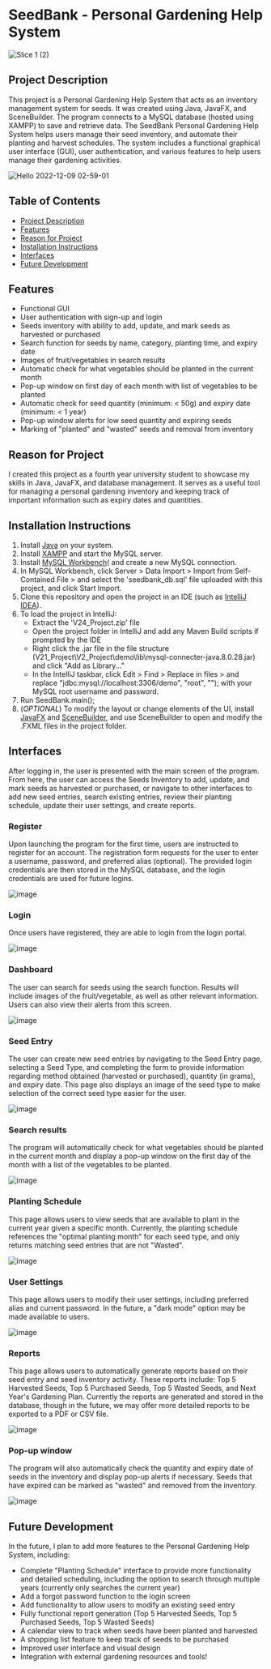 # SeedBank - Personal Gardening Help System
![Slice 1 (2)](https://user-images.githubusercontent.com/81552207/206712277-7139cb80-b480-419a-98c1-86ecbff64f23.png)


## Project Description
This project is a Personal Gardening Help System that acts as an inventory management system for seeds. It was created using Java, JavaFX, and SceneBuilder. The program connects to a MySQL database (hosted using XAMPP) to save and retrieve data. The SeedBank Personal Gardening Help System helps users manage their seed inventory, and automate their planting and harvest schedules. The system includes a functional graphical user interface (GUI), user authentication, and various features to help users manage their gardening activities.

![Hello 2022-12-09 02-59-01](https://user-images.githubusercontent.com/81552207/206688621-23ed53a2-cb89-4259-a5e8-c1f4a3c55727.gif)

## Table of Contents

- [Project Description](#project-description)
- [Features](#features)
- [Reason for Project](#reason-for-project)
- [Installation Instructions](#installation-instructions)
- [Interfaces](#interfaces)
- [Future Development](#future-development)

## Features
* Functional GUI
* User authentication with sign-up and login
* Seeds inventory with ability to add, update, and mark seeds as harvested or purchased
* Search function for seeds by name, category, planting time, and expiry date
* Images of fruit/vegetables in search results
* Automatic check for what vegetables should be planted in the current month
* Pop-up window on first day of each month with list of vegetables to be planted
* Automatic check for seed quantity (minimum: < 50g) and expiry date (minimum: < 1 year)
* Pop-up window alerts for low seed quantity and expiring seeds
* Marking of "planted" and "wasted" seeds and removal from inventory

## Reason for Project
I created this project as a fourth year university student to showcase my skills in Java, JavaFX, and database management. It serves as a useful tool for managing a personal gardening inventory and keeping track of important information such as expiry dates and quantities.

## Installation Instructions
1. Install [Java](https://www.java.com/download/ie_manual.jsp) on your system.
2. Install [XAMPP](https://www.apachefriends.org/download.html) and start the MySQL server.
3. Install [MySQL Workbench](https://dev.mysql.com/downloads/workbench/)( and create a new MySQL connection.
4. In MySQL Workbench, click Server > Data Import > Import from Self-Contained File > and select the 'seedbank_db.sql' file uploaded with this project, and click Start Import.
5. Clone this repository and open the project in an IDE (such as [IntelliJ IDEA](https://www.jetbrains.com/idea/download/?fromIDE=)).
6. To load the project in IntelliJ:
    * Extract the 'V24_Project.zip' file
    * Open the project folder in IntelliJ and add any Maven Build scripts if prompted by the IDE
    * Right click the .jar file in the file structure (V21_Project\V2_Project\demo\lib\mysql-connecter-java.8.0.28.jar) and click "Add as Library..."
    * In the IntelliJ taskbar, click Edit > Find > Replace in files > and replace "jdbc:mysql://localhost:3306/demo", "root", ""); with your MySQL root username and password.
7. Run SeedBank.main();
8. (*OPTIONAL*) To modify the layout or change elements of the UI, install [JavaFX](https://gluonhq.com/products/javafx/) and [SceneBuilder](https://gluonhq.com/products/scene-builder/), and use SceneBuilder to open and modify the .FXML files in the project folder.

## Interfaces
After logging in, the user is presented with the main screen of the program. From here, the user can access the Seeds Inventory to add, update, and mark seeds as harvested or purchased, or navigate to other interfaces to add new seed entries, search existing entries, review their planting schedule, update their user settings, and create reports.

### Register
Upon launching the program for the first time, users are instructed to register for an account. The registration form requests for the user to enter a username, password, and preferred alias (optional). The provided login credentials are then stored in the MySQL database, and the login credentials are used for future logins.

![image](https://user-images.githubusercontent.com/81552207/206692959-20d6a865-a6bb-4697-a00a-1de27f4cf618.png)

### Login
Once users have registered, they are able to login from the login portal. 

![image](https://user-images.githubusercontent.com/81552207/206693229-d688d151-e03f-47a7-9518-0eb5db564aee.png)

### Dashboard
The user can search for seeds using the search function. Results will include images of the fruit/vegetable, as well as other relevant information. Users can also view their alerts from this screen.

![image](https://user-images.githubusercontent.com/81552207/206693378-5870bca1-db92-44da-8aa5-35ca3ddb2064.png)

### Seed Entry
The user can create new seed entries by navigating to the Seed Entry page, selecting a Seed Type, and completing the form to provide information regarding method obtained (harvested or purchased), quantity (in grams), and expiry date. This page also displays an image of the seed type to make selection of the correct seed type easier for the user. 

![image](https://user-images.githubusercontent.com/81552207/206690454-2b626035-4e3a-4bf3-a64a-300b20c94e45.png)

### Search results
The program will automatically check for what vegetables should be planted in the current month and display a pop-up window on the first day of the month with a list of the vegetables to be planted.

![image](https://user-images.githubusercontent.com/81552207/206690548-1e48f1ff-ceec-487f-a499-427e7660843c.png)

### Planting Schedule
This page allows users to view seeds that are available to plant in the current year given a specific month. Currently, the planting schedule references the "optimal planting month" for each seed type, and only returns matching seed entries that are not "Wasted".

![image](https://user-images.githubusercontent.com/81552207/206691758-fd7a6d38-4fe4-496e-a063-1901b7caa301.png)

### User Settings
This page allows users to modify their user settings, including preferred alias and current password. In the future, a "dark mode" option may be made available to users.

![image](https://user-images.githubusercontent.com/81552207/206691878-eb574afe-ab5e-4d52-9809-f4b1da40ab23.png)

### Reports
This page allows users to automatically generate reports based on their seed entry and seed inventory activity. These reports include: Top 5 Harvested Seeds, Top 5 Purchased Seeds, Top 5 Wasted Seeds, and Next Year's Gardening Plan. Currently the reports are generated and stored in the database, though in the future, we may offer more detailed reports to be exported to a PDF or CSV file.

![image](https://user-images.githubusercontent.com/81552207/206692124-5f654c66-dabd-40f3-a8cc-ec43b3fd52f4.png)

### Pop-up window
The program will also automatically check the quantity and expiry date of seeds in the inventory and display pop-up alerts if necessary. Seeds that have expired can be marked as "wasted" and removed from the inventory.

![image](https://user-images.githubusercontent.com/81552207/206692465-608da2c7-904b-4f67-9017-5bc2ef7bf338.png)

## Future Development
In the future, I plan to add more features to the Personal Gardening Help System, including:
* Complete "Planting Schedule" interface to provide more functionality and detailed scheduling, including the option to search through multiple years (currently only searches the current year)
* Add a forgot password function to the login screen
* Add functionality to allow users to modify an existing seed entry
* Fully functional report generation (Top 5 Harvested Seeds, Top 5 Purchased Seeds, Top 5 Wasted Seeds) 
* A calendar view to track when seeds have been planted and harvested
* A shopping list feature to keep track of seeds to be purchased
* Improved user interface and visual design
* Integration with external gardening resources and tools!
